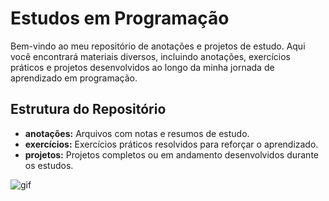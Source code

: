 # Estudos em Programação  
Bem-vindo ao meu repositório de anotações e projetos de estudo. Aqui você encontrará materiais diversos, incluindo anotações, exercícios práticos e projetos desenvolvidos ao longo da minha jornada de aprendizado em programação.  

## Estrutura do Repositório  
- **anotações:** Arquivos com notas e resumos de estudo.  
- **exercícios:** Exercícios práticos resolvidos para reforçar o aprendizado.  
- **projetos:** Projetos completos ou em andamento desenvolvidos durante os estudos.  

  
![gif](https://guiadoestudante.abril.com.br/wp-content/uploads/sites/4/2020/11/03.gif?w=800&h=600&crop=1)
